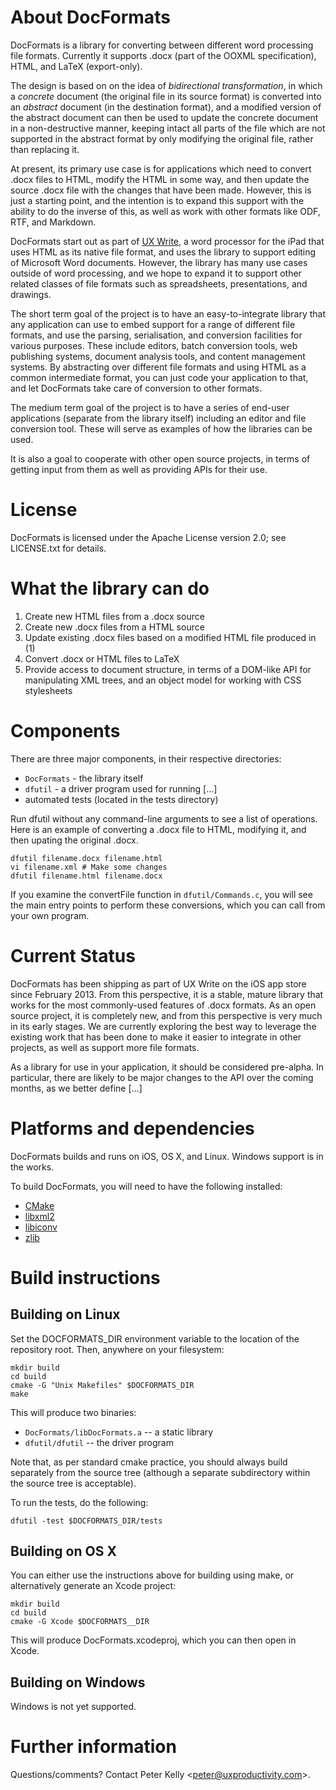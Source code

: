 # About DocFormats

DocFormats is a library for converting between different word processing file
formats. Currently it supports .docx (part of the OOXML specification), HTML,
and LaTeX (export-only).

The design is based on on the idea of *bidirectional transformation*, in which a
*concrete* document (the original file in its source format) is converted into
an *abstract* document (in the destination format), and a modified version of
the abstract document can then be used to update the concrete document in a
non-destructive manner, keeping intact all parts of the file which are not
supported in the abstract format by only modifying the original file, rather
than replacing it.

At present, its primary use case is for applications which need to convert .docx
files to HTML, modify the HTML in some way, and then update the source .docx
file with the changes that have been made. However, this is just a starting
point, and the intention is to expand this support with the ability to do the
inverse of this, as well as work with other formats like ODF, RTF, and Markdown.

DocFormats start out as part of [UX Write](http://www.uxproductivity.com), a
word processor for the iPad that uses HTML as its native file format, and uses
the library to support editing of Microsoft Word documents. However, the library
has many use cases outside of word processing, and we hope to expand it to
support other related classes of file formats such as spreadsheets,
presentations, and drawings.

The short term goal of the project is to have an easy-to-integrate library that any
application can use to embed support for a range of different file formats, and
use the parsing, serialisation, and conversion facilities for various purposes.
These include editors, batch conversion tools, web publishing systems, document
analysis tools, and content management systems. By abstracting over different
file formats and using HTML as a common intermediate format, you can just code
your application to that, and let DocFormats take care of conversion to other
formats.

The medium term goal of the project is to have a series of end-user applications
(separate from the library itself) including an editor and file conversion tool.
These will serve as examples of how the libraries can be used.

It is also a goal to cooperate with other open source projects, in terms of
getting input from them as well as providing APIs for their use.


# License

DocFormats is licensed under the Apache License version 2.0; see
LICENSE.txt for details.

# What the library can do

1. Create new HTML files from a .docx source
2. Create new .docx files from a HTML source
3. Update existing .docx files based on a modified HTML file produced in (1)
4. Convert .docx or HTML files to LaTeX
5. Provide access to document structure, in terms of a DOM-like API for
   manipulating XML trees, and an object model for working with CSS stylesheets

# Components

There are three major components, in their respective directories:

* `DocFormats` - the library itself
* `dfutil` - a driver program used for running [...]
* automated tests (located in the tests directory)

Run dfutil without any command-line arguments to see a list of operations. Here
is an example of converting a .docx file to HTML, modifying it, and then upating
the original .docx.

    dfutil filename.docx filename.html
    vi filename.xml # Make some changes
    dfutil filename.html filename.docx

If you examine the convertFile function in `dfutil/Commands.c`, you will see the
main entry points to perform these conversions, which you can call from your own
program.

# Current Status

DocFormats has been shipping as part of UX Write on the iOS app store since
February 2013. From this perspective, it is a stable, mature library that works
for the most commonly-used features of .docx formats. As an open source project,
it is completely new, and from this perspective is very much in its early
stages. We are currently exploring the best way to leverage the existing work
that has been done to make it easier to integrate in other projects, as well as
support more file formats.

As a library for use in your application, it should be considered pre-alpha. In
particular, there are likely to be major changes to the API over the coming
months, as we better define [...]

# Platforms and dependencies

DocFormats builds and runs on iOS, OS X, and Linux. Windows support is in the works.

To build DocFormats, you will need to have the following installed:

* [CMake](http://www.cmake.org)
* [libxml2](http://xmlsoft.org)
* [libiconv](https://www.gnu.org/software/libiconv/)
* [zlib](http://www.zlib.net)

# Build instructions
## Building on Linux

Set the DOCFORMATS_DIR environment variable to the location of the repository
root. Then, anywhere on your filesystem:

    mkdir build
    cd build
    cmake -G "Unix Makefiles" $DOCFORMATS_DIR
    make

This will produce two binaries:

* `DocFormats/libDocFormats.a` -- a static library
* `dfutil/dfutil` -- the driver program

Note that, as per standard cmake practice, you should always build separately
from the source tree (although a separate subdirectory within the source tree is
acceptable).

To run the tests, do the following:

    dfutil -test $DOCFORMATS_DIR/tests

## Building on OS X

You can either use the instructions above for building using make, or
alternatively generate an Xcode project:

    mkdir build
    cd build
    cmake -G Xcode $DOCFORMATS__DIR

This will produce DocFormats.xcodeproj, which you can then open in Xcode.

## Building on Windows

Windows is not yet supported.

# Further information

Questions/comments? Contact Peter Kelly
<[peter@uxproductivity.com](mailto:peter@uxproductivity.com)>.
